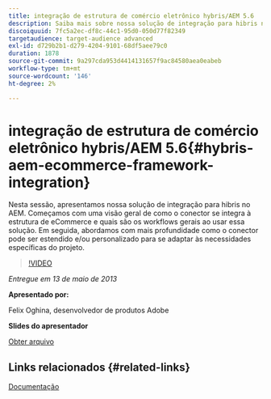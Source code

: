 ```yaml
---
title: integração de estrutura de comércio eletrônico hybris/AEM 5.6
description: Saiba mais sobre nossa solução de integração para hibris no AEM. Começamos com uma visão geral de como o conector se integra à estrutura de eCommerce e quais são os workflows gerais ao usar essa solução. Em seguida, abordamos com mais profundidade como o conector pode ser estendido e/ou personalizado para se adaptar às necessidades específicas do projeto.
discoiquuid: 7fc5a2ec-df8c-44c1-95d0-050d77f82349
targetaudience: target-audience advanced
exl-id: d729b2b1-d279-4204-9101-68df5aee79c0
duration: 1878
source-git-commit: 9a297cda953d4414131657f9ac84580aea0eabeb
workflow-type: tm+mt
source-wordcount: '146'
ht-degree: 2%

---
```


# integração de estrutura de comércio eletrônico hybris/AEM 5.6{#hybris-aem-ecommerce-framework-integration}

Nesta sessão, apresentamos nossa solução de integração para hibris no AEM. Começamos com uma visão geral de como o conector se integra à estrutura de eCommerce e quais são os workflows gerais ao usar essa solução. Em seguida, abordamos com mais profundidade como o conector pode ser estendido e/ou personalizado para se adaptar às necessidades específicas do projeto.

>[!VIDEO](https://video.tv.adobe.com/v/19578/?quality=9)

*Entregue em 13 de maio de 2013*

**Apresentado por:**

Felix Oghina, desenvolvedor de produtos Adobe

**Slides do apresentador**

[Obter arquivo](assets/hybris-aem-5-6-ecommerce-framework-integration.pdf)

## Links relacionados {#related-links}

[Documentação](https://docs.adobe.com/content/docs/en/cq/5-6-1/ecommerce/eCommerce-framework.html#Deploying%20eCommerce%20with%20hybris)

<!--
[Get back to the Overview](https://helpx.adobe.com/experience-manager/kt/eseminars/gems/aem-index.html)
-->

